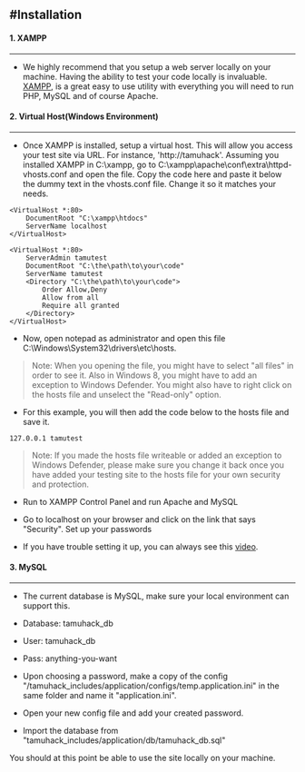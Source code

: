 #Installation
------------

#### 1. XAMPP
------------------
* We highly recommend that you setup a web server locally on your machine. Having the ability to test your code locally is invaluable. [XAMPP](http://www.apachefriends.org/index.html), is a great easy to use utility with everything you will need to run PHP, MySQL and of course Apache.


#### 2. Virtual Host(Windows Environment)
------------------
* Once XAMPP is installed, setup a virtual host. This will allow you access your test site via URL. For instance, 'http://tamuhack'. Assuming you installed XAMPP in C:\xampp, go to C:\xampp\apache\conf\extra\httpd-vhosts.­conf and open the file. Copy the code here and paste it below the dummy text in the vhosts.conf file. Change it so it matches your needs.  

```` 
<VirtualHost *:80>
    DocumentRoot "C:\xampp\htdocs"
    ServerName localhost
</VirtualHost>

<VirtualHost *:80>
    ServerAdmin tamutest
    DocumentRoot "C:\the\path\to\your\code"
    ServerName tamutest
    <Directory "C:\the\path\to\your\code">
		Order Allow,Deny
		Allow from all
		Require all granted
	</Directory>
</VirtualHost>
````
* Now, open notepad as administrator and open this file C:\Windows\System32\drivers\etc\hosts.  
>   Note: When you opening the file, you might have to select "all files" in order to see it. Also in Windows 8, you might have to add an exception to Windows Defender. You might also have to right click on the hosts file and unselect the "Read-only" option. 

* For this example, you will then add the code below to the hosts file and save it.

````
127.0.0.1 tamutest

````
> Note: If you made the hosts file writeable or added an exception to Windows Defender, please make sure you change it back once you have added your testing site to the hosts file for your own security and protection.

* Run to XAMPP Control Panel and run Apache and MySQL
* Go to localhost on your browser and click on the link that says "Security". Set up your passwords

* If you have trouble setting it up, you can always see this [video](https://www.youtube.com/watch?v=JZ-V0fmBlrg).

#### 3. MySQL
------------------
* The current database is MySQL, make sure your local environment can support this.

* Database: tamuhack_db
* User: tamuhack_db
* Pass: anything-you-want
* Upon choosing a password, make a copy of the config "/tamuhack_includes/application/configs/temp.application.ini" in the same folder and name it "application.ini". 
* Open your new config file and add your created password.
* Import the database from "tamuhack_includes/application/db/tamuhack_db.sql"

You should at this point be able to use the site locally on your machine. 
